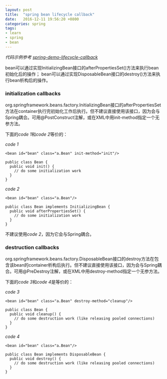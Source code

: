 ```yaml
---
layout: post
title:  "spring bean lifecycle callback"
date:   2016-12-11 19:56:20 +0800
categories: spring
tags:
- learn
- spring
- bean
---
```


*代码示例参考 <a href='https://github.com/liuweiii/spring-demo-lifecycle-callback' target='_blank'>spring-demo-lifecycle-callback</a>*

bean可以通过实现InitializingBean接口的afterPropertiesSet()方法来执行bean初始化后的操作；
bean可以通过实现DisposableBean接口的destroy()方法来执行bean析构后的操作。

### initialization callbacks

org.springframework.beans.factory.InitializingBean接口的afterPropertiesSet方法在container执行完初始化工作后执行。但不建议直接使用该接口，因为会与Spring耦合。可用@PostConstruct注解，或在XML中用init-method指定一个无参方法。

下面的*code 1*和*code 2*等价的：

*code 1*

```
<bean id="bean" class="a.Bean" init-method="init"/>
```

```
public class Bean {
  public void init() {
    // do some initialization work
  }
}
```

*code 2*

```
<bean id="bean" class="a.Bean"/>
```

```
public class Bean implements InitializingBean {
  public void afterPropertiesSet() {
    // do some initialization work
  }
}
```
不建议使用*code 2*，因为它会与Spring耦合。

### destruction callbacks

org.springframework.beans.factory.DisposableBean接口的destroy方法在包含该bean的container析构后执行。但不建议直接使用该接口，因为会与Spring耦合。可用@PreDestroy注解，或在XML中用destroy-method指定一个无参方法。

下面的*code 3*和*code 4*是等价的：

*code 3*

```
<bean id="bean" class="a.Bean" destroy-method="cleanup"/>
```

```
public class Bean {
  public void cleanup() {
    // do some destruction work (like releasing pooled connections)
  }
}
```

*code 4*

```
<bean id="bean" class="a.Bean"/>
```

```
public class Bean implements DisposableBean {
  public void destroy() {
    // do some destruction work (like releasing pooled connections)
  }
}
```
